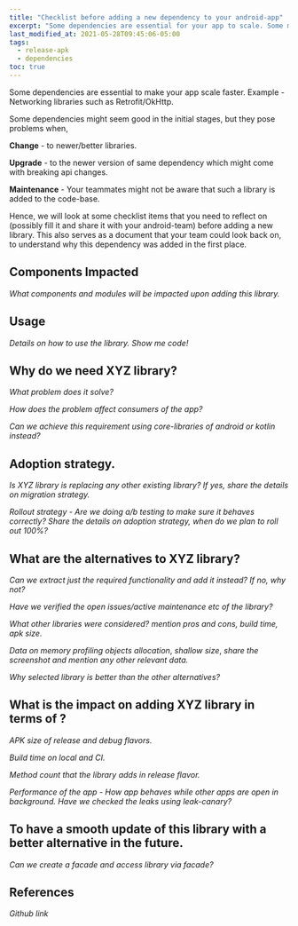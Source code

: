 ```yaml
---
title: "Checklist before adding a new dependency to your android-app"
excerpt: "Some dependencies are essential for your app to scale. Some may have adverse effect."
last_modified_at: 2021-05-28T09:45:06-05:00
tags: 
  - release-apk
  - dependencies
toc: true
---
```

Some dependencies are essential to make your app scale faster. Example - Networking libraries such as Retrofit/OkHttp.

Some dependencies might seem good in the initial stages, but they pose problems when,

**Change** -  to newer/better libraries.

**Upgrade** - to the newer version of same dependency which might come with breaking api changes.

**Maintenance** - Your teammates might not be aware that such a library is added to the code-base.

Hence, we will look at some checklist items that you need to reflect on (possibly fill it and share it with your android-team) before adding a new library.
This also serves as a document that your team could look back on, to understand why this dependency was added in the first place.

## Components Impacted

*What components and modules will be impacted upon adding this library.*

## Usage

*Details on how to use the library.*
*Show me code!*

## Why do we need XYZ library?

*What problem does it solve?*

*How does the problem affect consumers of the app?*

*Can we achieve this requirement using core-libraries of android or kotlin instead?*


## Adoption strategy.

*Is XYZ library is replacing any other existing library?* *If yes, share the details on migration strategy.*

*Rollout strategy - Are we doing a/b testing to make sure it behaves correctly?*
*Share the details on adoption strategy, when do we plan to roll out 100%?*


## What are the alternatives to XYZ library?

*Can we extract just the required functionality and add it instead? If no, why not?*

*Have we verified the open issues/active maintenance etc of the library?*

*What other libraries were considered?*
*mention pros and cons, build time, apk size.*

*Data on memory profiling*
*objects allocation*, *shallow size*, *share the screenshot and mention any other relevant data.*

*Why selected library is better than the other alternatives?*


## What is the impact on adding XYZ library in terms of ?

*APK size of release and debug flavors.*

*Build time on local and CI.*

*Method count that the library adds in release flavor.*

*Performance of the app* -
*How app behaves while other apps are open in background.*
*Have we checked the leaks using leak-canary?*


## To have a smooth update of this library with a better alternative in the future.

*Can we create a facade and access library via facade?*


## References

*Github link*
